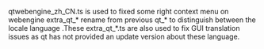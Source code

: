 qtwebengine_zh_CN.ts   is used to fixed some right context menu on webengine
extra_qt_* rename from previous qt_*  to distinguish between the locale language .These extra_qt_*.ts are also used to 
fix GUI translation issues as qt has not provided an update version about these language.